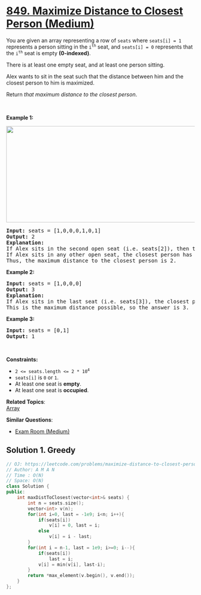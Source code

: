 # [849. Maximize Distance to Closest Person (Medium)](https://leetcode.com/problems/maximize-distance-to-closest-person/)

<p>You are given an array representing a row of <code>seats</code> where <code>seats[i] = 1</code> represents a person sitting in the <code>i<sup>th</sup></code> seat, and <code>seats[i] = 0</code> represents that the <code>i<sup>th</sup></code> seat is empty <strong>(0-indexed)</strong>.</p>

<p>There is at least one empty seat, and at least one person sitting.</p>

<p>Alex wants to sit in the seat such that the distance between him and the closest person to him is maximized.&nbsp;</p>

<p>Return <em>that maximum distance to the closest person</em>.</p>

<p>&nbsp;</p>
<p><strong>Example 1:</strong></p>
<img alt="" src="https://assets.leetcode.com/uploads/2020/09/10/distance.jpg" style="width: 650px; height: 257px;">
<pre><strong>Input:</strong> seats = [1,0,0,0,1,0,1]
<strong>Output:</strong> 2
<strong>Explanation: </strong>
If Alex sits in the second open seat (i.e. seats[2]), then the closest person has distance 2.
If Alex sits in any other open seat, the closest person has distance 1.
Thus, the maximum distance to the closest person is 2.
</pre>

<p><strong>Example 2:</strong></p>

<pre><strong>Input:</strong> seats = [1,0,0,0]
<strong>Output:</strong> 3
<strong>Explanation: </strong>
If Alex sits in the last seat (i.e. seats[3]), the closest person is 3 seats away.
This is the maximum distance possible, so the answer is 3.
</pre>

<p><strong>Example 3:</strong></p>

<pre><strong>Input:</strong> seats = [0,1]
<strong>Output:</strong> 1
</pre>

<p>&nbsp;</p>
<p><strong>Constraints:</strong></p>

<ul>
	<li><code>2 &lt;= seats.length &lt;= 2 * 10<sup>4</sup></code></li>
	<li><code>seats[i]</code>&nbsp;is <code>0</code> or&nbsp;<code>1</code>.</li>
	<li>At least one seat is <strong>empty</strong>.</li>
	<li>At least one seat is <strong>occupied</strong>.</li>
</ul>


**Related Topics**:  
[Array](https://leetcode.com/tag/array/)

**Similar Questions**:
* [Exam Room (Medium)](https://leetcode.com/problems/exam-room/)

## Solution 1. Greedy 

```cpp
// OJ: https://leetcode.com/problems/maximize-distance-to-closest-person/
// Author: A M A N
// Time : O(N)
// Space: O(N)
class Solution {
public:
    int maxDistToClosest(vector<int>& seats) {
        int n = seats.size();
        vector<int> v(n);
        for(int i=0, last = -1e9; i<n; i++){
            if(seats[i])
                v[i] = 0, last = i;
            else
                v[i] = i - last;
        }
        for(int i = n-1, last = 1e9; i>=0; i--){
            if(seats[i])
                last = i;
            v[i] = min(v[i], last-i);
        }
        return *max_element(v.begin(), v.end());
    }
};
```